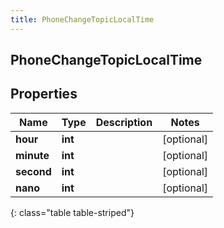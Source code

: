 ```yaml
---
title: PhoneChangeTopicLocalTime
---
```

## PhoneChangeTopicLocalTime

## Properties

|Name | Type | Description | Notes|
|------------ | ------------- | ------------- | -------------|
| **hour** | **int** |  | [optional] |
| **minute** | **int** |  | [optional] |
| **second** | **int** |  | [optional] |
| **nano** | **int** |  | [optional] |
{: class="table table-striped"}


